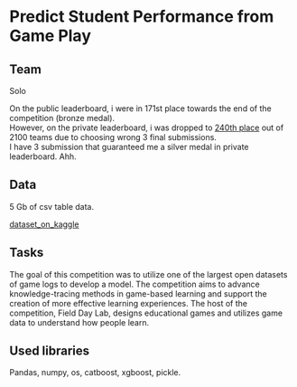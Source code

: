 # Predict Student Performance from Game Play

## Team
Solo

On the public leaderboard, i were in 171st place towards the end of the competition (bronze medal).  
However, on the private leaderboard, i was dropped to [240th place](https://www.kaggle.com/competitions/predict-student-performance-from-game-play/leaderboard?search=aalf) out of 2100 teams due to choosing wrong 3 final submissions.  
I have 3 submission that guaranteed me a silver medal in private leaderboard. Ahh.

## Data

5 Gb of csv table data.  

[dataset_on_kaggle](https://www.kaggle.com/competitions/predict-student-performance-from-game-play/data)  

## Tasks

The goal of this competition was to utilize one of the largest open datasets of game logs to develop a model. The competition aims to advance knowledge-tracing methods in game-based learning and support the creation of more effective learning experiences. The host of the competition, Field Day Lab, designs educational games and utilizes game data to understand how people learn.

## Used libraries
  
Pandas, numpy, os, catboost, xgboost, pickle.

